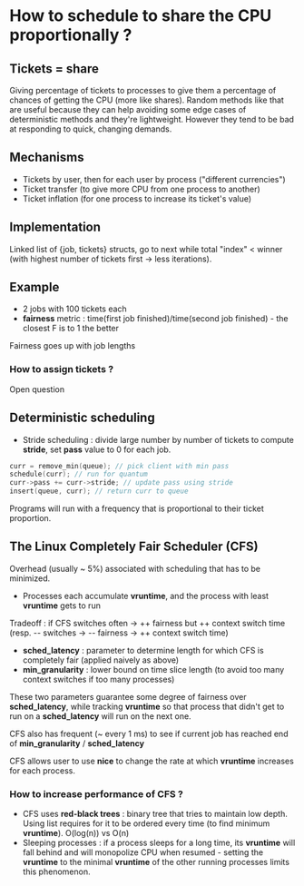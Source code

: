 # How to schedule to share the CPU proportionally ?

## Tickets = share

Giving percentage of tickets to processes to give them a percentage of chances of getting the CPU (more like shares).
Random methods like that are useful because they can help avoiding some edge cases of deterministic methods and they're lightweight. However they tend to be bad at responding to quick, changing demands.

## Mechanisms

*  Tickets by user, then for each user by process ("different currencies")
*  Ticket transfer (to give more CPU from one process to another)
*  Ticket inflation (for one process to increase its ticket's value)

## Implementation

Linked list of {job, tickets} structs, go to next while total "index" < winner (with highest number of tickets first -> less iterations).

## Example

*   2 jobs with 100 tickets each
*   **fairness** metric : time(first job finished)/time(second job finished) - the closest F is to 1 the better

Fairness goes up with job lengths

### How to assign tickets ?

Open question

## Deterministic scheduling

*  Stride scheduling : divide large number by number of tickets to compute **stride**, set **pass** value to 0 for each job.

```c
curr = remove_min(queue); // pick client with min pass
schedule(curr); // run for quantum
curr->pass += curr->stride; // update pass using stride
insert(queue, curr); // return curr to queue
```

Programs will run with a frequency that is proportional to their ticket proportion.

## The Linux Completely Fair Scheduler (CFS)

Overhead (usually ~ 5%) associated with scheduling that has to be minimized.
*  Processes each accumulate **vruntime**, and the process with least **vruntime** gets to run

Tradeoff : if CFS switches often -> ++ fairness but ++ context switch time (resp. -- switches -> -- fairness -> ++ context switch time)

*  **sched_latency** : parameter to determine length for which CFS is completely fair (applied naively as above)
*  **min_granularity** : lower bound on time slice length (to avoid too many context switches if too many processes)

These two parameters guarantee some degree of fairness over **sched_latency**, while tracking **vruntime** so that process that didn't get to run on a **sched_latency** will run on the next one.

CFS also has frequent (~ every 1 ms) to see if current job has reached end of **min_granularity** / **sched_latency**

CFS allows user to use **nice** to change the rate at which **vruntime** increases for each process.

### How to increase performance of CFS ?

*  CFS uses **red-black trees** : binary tree that tries to maintain low depth. Using list requires for it to be ordered every time (to find minimum **vruntime**). O(log(n)) vs O(n)
*  Sleeping processes : if a process sleeps for a long time, its **vruntime** will fall behind and will monopolize CPU when resumed - setting the **vruntime** to the minimal **vruntime** of the other running processes limits this phenomenon.
